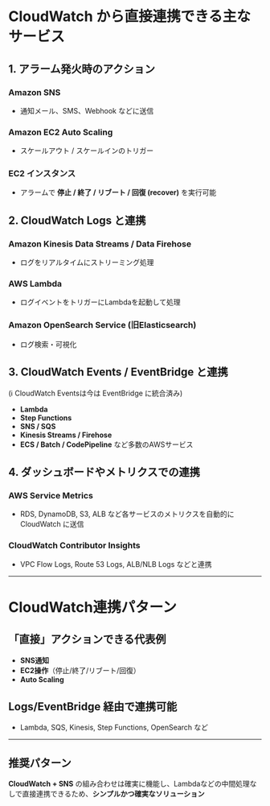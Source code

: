 

# CloudWatch から直接連携できる主なサービス

## 1. アラーム発火時のアクション

### Amazon SNS
- 通知メール、SMS、Webhook などに送信

### Amazon EC2 Auto Scaling
- スケールアウト / スケールインのトリガー

### EC2 インスタンス
- アラームで **停止 / 終了 / リブート / 回復 (recover)** を実行可能

## 2. CloudWatch Logs と連携

### Amazon Kinesis Data Streams / Data Firehose
- ログをリアルタイムにストリーミング処理

### AWS Lambda
- ログイベントをトリガーにLambdaを起動して処理

### Amazon OpenSearch Service (旧Elasticsearch)
- ログ検索・可視化

## 3. CloudWatch Events / EventBridge と連携

(ℹ️ CloudWatch Eventsは今は EventBridge に統合済み)

- **Lambda**
- **Step Functions**
- **SNS / SQS**
- **Kinesis Streams / Firehose**
- **ECS / Batch / CodePipeline** など多数のAWSサービス

## 4. ダッシュボードやメトリクスでの連携

### AWS Service Metrics
- RDS, DynamoDB, S3, ALB など各サービスのメトリクスを自動的に CloudWatch に送信

### CloudWatch Contributor Insights
- VPC Flow Logs, Route 53 Logs, ALB/NLB Logs などと連携

---

# CloudWatch連携パターン

## 「直接」アクションできる代表例
- **SNS通知**
- **EC2操作**（停止/終了/リブート/回復）
- **Auto Scaling**

## Logs/EventBridge 経由で連携可能
- Lambda, SQS, Kinesis, Step Functions, OpenSearch など

---

## 推奨パターン

**CloudWatch + SNS** の組み合わせは確実に機能し、Lambdaなどの中間処理なしで直接連携できるため、**シンプルかつ確実なソリューション**